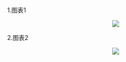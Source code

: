 
1.图表1
<p align="center">
  <img src="https://github.com/yitiaoxianyu0927/github/tree/master/chart/echarts/asset/img/chart1.png">
</p>

2.图表2
<p align="center">
  <img src="https://github.com/yitiaoxianyu0927/github/tree/master/chart/echarts/asset/img/chart2.png">
</p>
